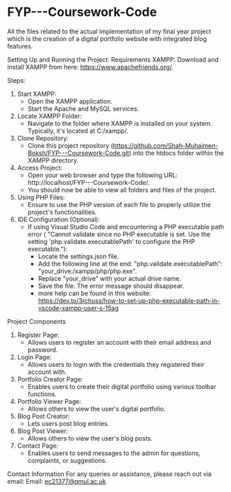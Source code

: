 # FYP---Coursework-Code
All the files related to the actual implementation of my final year project which is the creation of a digital portfolio website with integrated blog features. 

Setting Up and Running the Project:
Requirements
XAMPP: Download and install XAMPP from here: https://www.apachefriends.org/.

Steps:
1. Start XAMPP:
    - Open the XAMPP application.
    - Start the Apache and MySQL services.
2. Locate XAMPP Folder:
    - Navigate to the folder where XAMPP is installed on your system. Typically, it's located at C:/xampp/.
3. Clone Repository:
    - Clone this project repository (https://github.com/Shah-Muhaimen-Boksh/FYP---Coursework-Code.git) into the htdocs folder within the XAMPP directory.
4. Access Project:
    - Open your web browser and type the following URL: http://localhost/FYP---Coursework-Code/.
    - You should now be able to view all folders and files of the project.
5. Using PHP Files:
    - Ensure to use the PHP version of each file to properly utilize the project's functionalities.
6. IDE Configuration (Optional):
    - If using Visual Studio Code and encountering a PHP executable path error ( "Cannot validate since no PHP executable is set. Use the setting 'php.validate.executablePath' to configure the PHP executable."):
        - Locate the settings.json file.
        - Add the following line at the end: "php.validate.executablePath": "your_drive:/xampp/php/php.exe".
        - Replace "your_drive" with your actual drive name.
        - Save the file. The error message should disappear.
        - more help can be found in this website: https://dev.to/3rchuss/how-to-set-up-php-executable-path-in-vscode-xampp-user-s-15ag

Project Components
1. Register Page:
    - Allows users to register an account with their email address and password.
2. Login Page:
    - Allows users to login with the credentials they registered their account with.
3. Portfolio Creator Page:
    - Enables users to create their digital portfolio using various toolbar functions.
4. Portfolio Viewer Page:
    - Allows others to view the user's digital portfolio.
5. Blog Post Creator:
    - Lets users post blog entries.
6. Blog Post Viewer:
    - Allows others to view the user's blog posts.
7. Contact Page:
    - Enables users to send messages to the admin for questions, complaints, or suggestions.


Contact Information
For any queries or assistance, please reach out via email:
Email: ec21377@qmul.ac.uk